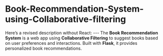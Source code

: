 # Book-Recommendation-System-using-Collaborative-filtering
Here’s a revised description without React:  ---  The **Book Recommendation System** is a web app using **Collaborative Filtering** to suggest books based on user preferences and interactions. Built with **Flask**, it provides personalized book recommendations.
